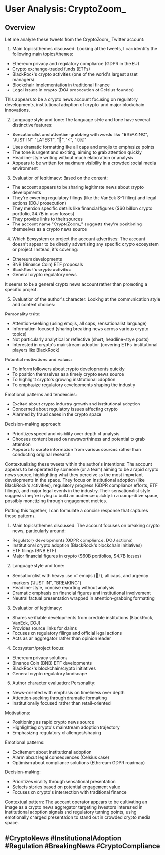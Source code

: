 # User Analysis: CryptoZoom_

## Overview

<think>
Let me analyze these tweets from the CryptoZoom_ Twitter account:

1. Main topics/themes discussed:
Looking at the tweets, I can identify the following main topics/themes:
- Ethereum privacy and regulatory compliance (GDPR in the EU)
- Crypto exchange-traded funds (ETFs)
- BlackRock's crypto activities (one of the world's largest asset managers)
- Blockchain implementation in traditional finance
- Legal issues in crypto (DOJ prosecution of Celsius founder)

This appears to be a crypto news account focusing on regulatory developments, institutional adoption of crypto, and major blockchain innovations.

2. Language style and tone:
The language style and tone have several distinctive features:
- Sensationalist and attention-grabbing with words like "BREAKING", "JUST IN", "LATEST", "🚨", "⚡️", "🇺🇸"
- Uses dramatic formatting like all caps and emojis to emphasize points
- The tone is urgent and exciting, aiming to grab attention quickly
- Headline-style writing without much elaboration or analysis
- Appears to be written for maximum visibility in a crowded social media environment

3. Evaluation of legitimacy:
Based on the content:
- The account appears to be sharing legitimate news about crypto developments
- They're covering regulatory filings (like the VanEck S-1 filing) and legal actions (DOJ prosecution)
- They mention specific details like financial figures ($60 billion crypto portfolio, $4.7B in user losses)
- They provide links to their sources
- The account name "CryptoZoom_" suggests they're positioning themselves as a crypto news source

4. Which Ecosystem or project the account advertises:
The account doesn't appear to be directly advertising any specific crypto ecosystem or project. Instead, it's covering:
- Ethereum developments
- BNB (Binance Coin) ETF proposals
- BlackRock's crypto activities
- General crypto regulatory news

It seems to be a general crypto news account rather than promoting a specific project.

5. Evaluation of the author's character:
Looking at the communication style and content choices:

Personality traits:
- Attention-seeking (using emojis, all caps, sensationalist language)
- Information-focused (sharing breaking news across various crypto topics)
- Not particularly analytical or reflective (short, headline-style posts)
- Interested in crypto's mainstream adoption (covering ETFs, institutional players like BlackRock)

Potential motivations and values:
- To inform followers about crypto developments quickly
- To position themselves as a timely crypto news source
- To highlight crypto's growing institutional adoption
- To emphasize regulatory developments shaping the industry

Emotional patterns and tendencies:
- Excited about crypto industry growth and institutional adoption
- Concerned about regulatory issues affecting crypto
- Alarmed by fraud cases in the crypto space

Decision-making approach:
- Prioritizes speed and visibility over depth of analysis
- Chooses content based on newsworthiness and potential to grab attention
- Appears to curate information from various sources rather than conducting original research

Contextualizing these tweets within the author's intentions:
The account appears to be operated by someone (or a team) aiming to be a rapid crypto news source, highlighting what they perceive as the most important developments in the space. They focus on institutional adoption (like BlackRock's activities), regulatory progress (GDPR compliance efforts, ETF filings), and major legal events in the industry. Their sensationalist style suggests they're trying to build an audience quickly in a competitive space, possibly monetizing through engagement metrics.

Putting this together, I can formulate a concise response that captures these patterns.
</think>

1. Main topics/themes discussed:
The account focuses on breaking crypto news, particularly around:
- Regulatory developments (GDPR compliance, DOJ actions)
- Institutional crypto adoption (BlackRock's blockchain initiatives)
- ETF filings (BNB ETF)
- Major financial figures in crypto ($60B portfolios, $4.7B losses)

2. Language style and tone:
- Sensationalist with heavy use of emojis (🚨⚡️), all caps, and urgency markers ("JUST IN", "BREAKING")
- Headline-style, concise reporting without analysis
- Dramatic emphasis on financial figures and institutional involvement
- Neutral factual presentation wrapped in attention-grabbing formatting

3. Evaluation of legitimacy:
- Shares verifiable developments from credible institutions (BlackRock, VanEck, DOJ)
- Provides source links for claims
- Focuses on regulatory filings and official legal actions
- Acts as an aggregator rather than opinion leader

4. Ecosystem/project focus:
- Ethereum privacy solutions
- Binance Coin (BNB) ETF developments
- BlackRock's blockchain/crypto initiatives
- General crypto regulatory landscape

5. Author character evaluation:
Personality: 
- News-oriented with emphasis on timeliness over depth
- Attention-seeking through dramatic formatting
- Institutionally focused rather than retail-oriented

Motivations:
- Positioning as rapid crypto news source
- Highlighting crypto's mainstream adoption trajectory
- Emphasizing regulatory challenges/shaping

Emotional patterns:
- Excitement about institutional adoption
- Alarm about legal consequences (Celsius case)
- Optimism about compliance solutions (Ethereum GDPR roadmap)

Decision-making:
- Prioritizes virality through sensational presentation
- Selects stories based on potential engagement value
- Focuses on crypto's intersection with traditional finance

Contextual pattern: The account operator appears to be cultivating an image as a crypto news aggregator targeting investors interested in institutional adoption signals and regulatory turning points, using emotionally charged presentation to stand out in crowded crypto media space.

#CryptoNews #InstitutionalAdoption #Regulation #BreakingNews #CryptoCompliance
---
